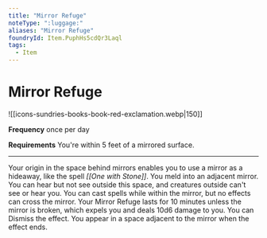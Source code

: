 ```yaml
---
title: "Mirror Refuge"
noteType: ":luggage:"
aliases: "Mirror Refuge"
foundryId: Item.PuphHs5cdQr3Laql
tags:
  - Item
---
```


# Mirror Refuge
![[icons-sundries-books-book-red-exclamation.webp|150]]

**Frequency** once per day

**Requirements** You're within 5 feet of a mirrored surface.

* * *

Your origin in the space behind mirrors enables you to use a mirror as a hideaway, like the spell _[[One with Stone]]_. You meld into an adjacent mirror. You can hear but not see outside this space, and creatures outside can't see or hear you. You can cast spells while within the mirror, but no effects can cross the mirror. Your Mirror Refuge lasts for 10 minutes unless the mirror is broken, which expels you and deals 10d6 damage to you. You can Dismiss the effect. You appear in a space adjacent to the mirror when the effect ends.
